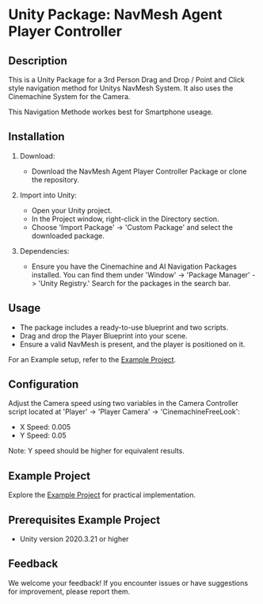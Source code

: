 # Unity Package: NavMesh Agent Player Controller
## Description

This is a Unity Package for a 3rd Person Drag and Drop / Point and Click style navigation method for Unitys NavMesh System.
It also uses the Cinemachine System for the Camera.

This Navigation Methode workes best for Smartphone useage.

## Installation
1. Download:

	- Download the NavMesh Agent Player Controller Package or clone the repository.
2. Import into Unity:

	- Open your Unity project.
	- In the Project window, right-click in the Directory section.
	- Choose 'Import Package' -> 'Custom Package' and select the downloaded package.
3. Dependencies:

	- Ensure you have the Cinemachine and AI Navigation Packages installed. You can find them under 'Window' -> 'Package Manager' -> 'Unity Registry.' Search for the packages in the search bar.

## Usage
- The package includes a ready-to-use blueprint and two scripts.
- Drag and drop the Player Blueprint into your scene.
- Ensure a valid NavMesh is present, and the player is positioned on it.

For an Example setup, refer to the [Example Project](https://gitlab.maibornwolff.de/felix.link/navmesh-agent-player-controller/-/tree/main/Example%20Project?ref_type=heads).

## Configuration

Adjust the Camera speed using two variables in the Camera Controller script located at 'Player' -> 'Player Camera' -> 'CinemachineFreeLook':

- X Speed: 0.005
- Y Speed: 0.05

Note: Y speed should be higher for equivalent results.

## Example Project
Explore the [Example Project](https://gitlab.maibornwolff.de/felix.link/navmesh-agent-player-controller/-/tree/main/Example%20Project?ref_type=heads) for practical implementation.

## Prerequisites Example Project

- Unity version 2020.3.21 or higher 

## Feedback
We welcome your feedback! If you encounter issues or have suggestions for improvement, please report them.


